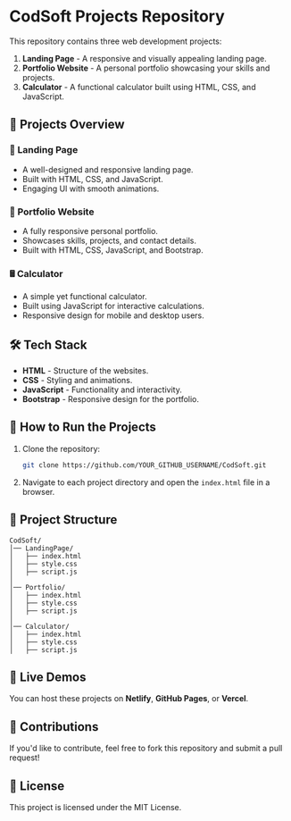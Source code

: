 # CodSoft Projects Repository

This repository contains three web development projects:

1. **Landing Page** - A responsive and visually appealing landing page.
2. **Portfolio Website** - A personal portfolio showcasing your skills and projects.
3. **Calculator** - A functional calculator built using HTML, CSS, and JavaScript.

## 📌 Projects Overview

### 🚀 Landing Page
- A well-designed and responsive landing page.
- Built with HTML, CSS, and JavaScript.
- Engaging UI with smooth animations.

### 🎨 Portfolio Website
- A fully responsive personal portfolio.
- Showcases skills, projects, and contact details.
- Built with HTML, CSS, JavaScript, and Bootstrap.

### 🖩 Calculator
- A simple yet functional calculator.
- Built using JavaScript for interactive calculations.
- Responsive design for mobile and desktop users.

## 🛠️ Tech Stack
- **HTML** - Structure of the websites.
- **CSS** - Styling and animations.
- **JavaScript** - Functionality and interactivity.
- **Bootstrap** - Responsive design for the portfolio.

## 🚀 How to Run the Projects

1. Clone the repository:
   ```sh
   git clone https://github.com/YOUR_GITHUB_USERNAME/CodSoft.git
   ```

2. Navigate to each project directory and open the `index.html` file in a browser.

## 📂 Project Structure
```
CodSoft/
│── LandingPage/
│   ├── index.html
│   ├── style.css
│   ├── script.js
│
│── Portfolio/
│   ├── index.html
│   ├── style.css
│   ├── script.js
│
│── Calculator/
│   ├── index.html
│   ├── style.css
│   ├── script.js
```

## 🔗 Live Demos
You can host these projects on **Netlify**, **GitHub Pages**, or **Vercel**.

## 🤝 Contributions
If you'd like to contribute, feel free to fork this repository and submit a pull request!

## 📜 License
This project is licensed under the MIT License.


